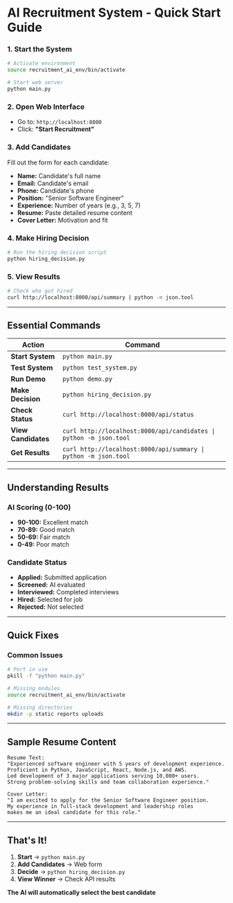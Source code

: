 # AI Recruitment System - Quick Start Guide


### 1. Start the System
```bash
# Activate environment
source recruitment_ai_env/bin/activate

# Start web server
python main.py
```

### 2. Open Web Interface
- Go to: `http://localhost:8000`
- Click: **"Start Recruitment"**

### 3. Add Candidates
Fill out the form for each candidate:
- **Name:** Candidate's full name
- **Email:** Candidate's email
- **Phone:** Candidate's phone
- **Position:** "Senior Software Engineer"
- **Experience:** Number of years (e.g., 3, 5, 7)
- **Resume:** Paste detailed resume content
- **Cover Letter:** Motivation and fit

### 4. Make Hiring Decision
```bash
# Run the hiring decision script
python hiring_decision.py
```

### 5. View Results
```bash
# Check who got hired
curl http://localhost:8000/api/summary | python -m json.tool
```

---

## Essential Commands

| Action | Command |
|--------|---------|
| **Start System** | `python main.py` |
| **Test System** | `python test_system.py` |
| **Run Demo** | `python demo.py` |
| **Make Decision** | `python hiring_decision.py` |
| **Check Status** | `curl http://localhost:8000/api/status` |
| **View Candidates** | `curl http://localhost:8000/api/candidates \| python -m json.tool` |
| **Get Results** | `curl http://localhost:8000/api/summary \| python -m json.tool` |

---

##  Understanding Results

### AI Scoring (0-100)
- **90-100:** Excellent match 
- **70-89:** Good match 
- **50-69:** Fair match 
- **0-49:** Poor match 

### Candidate Status
- **Applied:** Submitted application
- **Screened:** AI evaluated
- **Interviewed:** Completed interviews
- **Hired:** Selected for job 
- **Rejected:** Not selected 

---

## Quick Fixes

### Common Issues
```bash
# Port in use
pkill -f "python main.py"

# Missing modules
source recruitment_ai_env/bin/activate

# Missing directories
mkdir -p static reports uploads
```

---

## Sample Resume Content

```
Resume Text:
"Experienced software engineer with 5 years of development experience. 
Proficient in Python, JavaScript, React, Node.js, and AWS. 
Led development of 3 major applications serving 10,000+ users. 
Strong problem-solving skills and team collaboration experience."

Cover Letter:
"I am excited to apply for the Senior Software Engineer position. 
My experience in full-stack development and leadership roles 
makes me an ideal candidate for this role."
```

---

## That's It!

1. **Start** → `python main.py`
2. **Add Candidates** → Web form
3. **Decide** → `python hiring_decision.py`
4. **View Winner** → Check API results

**The AI will automatically select the best candidate**
